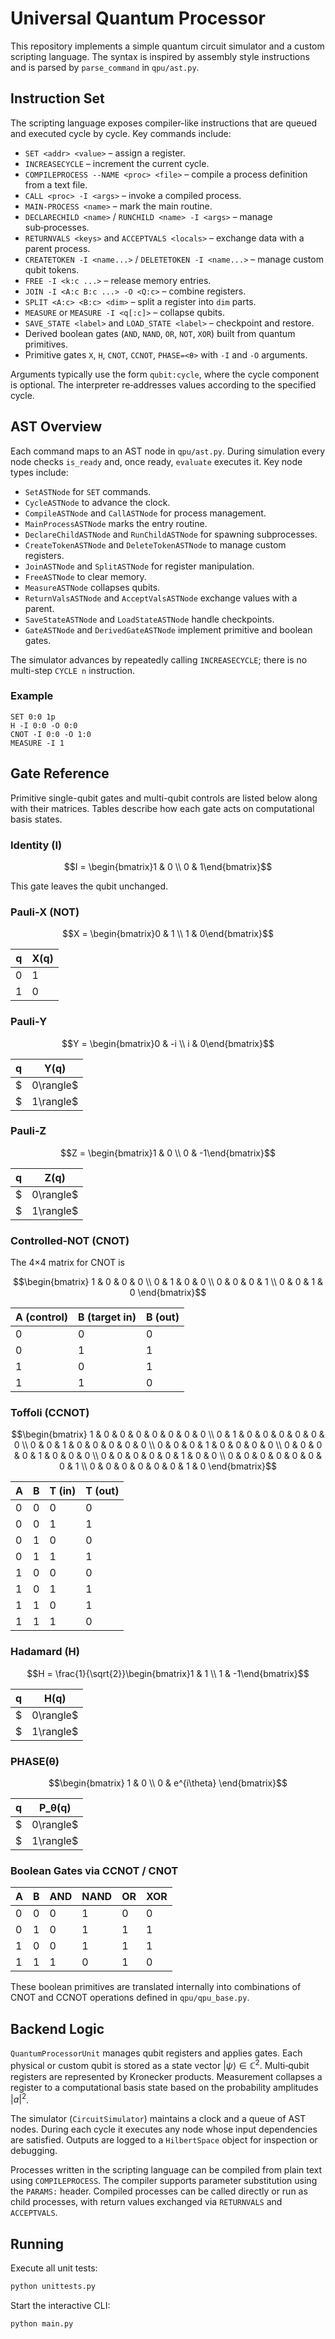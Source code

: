 # Universal Quantum Processor

This repository implements a simple quantum circuit simulator and a custom scripting language.  The syntax is inspired by assembly style instructions and is parsed by `parse_command` in `qpu/ast.py`.


## Instruction Set

The scripting language exposes compiler-like instructions that are queued and executed cycle by cycle. Key commands include:

- `SET <addr> <value>` – assign a register.
- `INCREASECYCLE` – increment the current cycle.
- `COMPILEPROCESS --NAME <proc> <file>` – compile a process definition from a text file.
- `CALL <proc> -I <args>` – invoke a compiled process.
- `MAIN-PROCESS <name>` – mark the main routine.
- `DECLARECHILD <name>` / `RUNCHILD <name> -I <args>` – manage sub‑processes.
- `RETURNVALS <keys>` and `ACCEPTVALS <locals>` – exchange data with a parent process.
- `CREATETOKEN -I <name...>` / `DELETETOKEN -I <name...>` – manage custom qubit tokens.
- `FREE -I <k:c ...>` – release memory entries.
- `JOIN -I <A:c B:c ...> -O <Q:c>` – combine registers.
- `SPLIT <A:c> <B:c> <dim>` – split a register into `dim` parts.
- `MEASURE` or `MEASURE -I <q[:c]>` – collapse qubits.
- `SAVE_STATE <label>` and `LOAD_STATE <label>` – checkpoint and restore.
- Derived boolean gates (`AND`, `NAND`, `OR`, `NOT`, `XOR`) built from quantum primitives.
- Primitive gates `X`, `H`, `CNOT`, `CCNOT`, `PHASE=<θ>` with `-I` and `-O` arguments.


Arguments typically use the form `qubit:cycle`, where the cycle component is optional. The interpreter re‑addresses values according to the specified cycle.

## AST Overview

Each command maps to an AST node in `qpu/ast.py`. During simulation every node checks `is_ready` and, once ready, `evaluate` executes it. Key node types include:

- `SetASTNode` for `SET` commands.
- `CycleASTNode` to advance the clock.
- `CompileASTNode` and `CallASTNode` for process management.
- `MainProcessASTNode` marks the entry routine.
- `DeclareChildASTNode` and `RunChildASTNode` for spawning subprocesses.
- `CreateTokenASTNode` and `DeleteTokenASTNode` to manage custom registers.
- `JoinASTNode` and `SplitASTNode` for register manipulation.
- `FreeASTNode` to clear memory.
- `MeasureASTNode` collapses qubits.
- `ReturnValsASTNode` and `AcceptValsASTNode` exchange values with a parent.
- `SaveStateASTNode` and `LoadStateASTNode` handle checkpoints.
- `GateASTNode` and `DerivedGateASTNode` implement primitive and boolean gates.

The simulator advances by repeatedly calling `INCREASECYCLE`; there is no multi-step `CYCLE n` instruction.

### Example

```
SET 0:0 1p
H -I 0:0 -O 0:0
CNOT -I 0:0 -O 1:0
MEASURE -I 1
```

## Gate Reference

Primitive single-qubit gates and multi-qubit controls are listed below along with their matrices.  Tables describe how each gate acts on computational basis states.

### Identity (I)

```math
I = \begin{bmatrix}1 & 0 \\ 0 & 1\end{bmatrix}
```

This gate leaves the qubit unchanged.

### Pauli‑X (NOT)

```math
X = \begin{bmatrix}0 & 1 \\ 1 & 0\end{bmatrix}
```

| q | X(q) |
|---|------|
| 0 | 1 |
| 1 | 0 |

### Pauli‑Y

```math
Y = \begin{bmatrix}0 & -i \\ i & 0\end{bmatrix}
```

| q | Y(q) |
|---|------|
| $|0\rangle$ | $i|1\rangle$ |
| $|1\rangle$ | $-i|0\rangle$ |

### Pauli‑Z

```math
Z = \begin{bmatrix}1 & 0 \\ 0 & -1\end{bmatrix}
```

| q | Z(q) |
|---|------|
| $|0\rangle$ | $|0\rangle$ |
| $|1\rangle$ | $-|1\rangle$ |

### Controlled‑NOT (CNOT)

The 4×4 matrix for CNOT is

```math
\begin{bmatrix}
1 & 0 & 0 & 0 \\
0 & 1 & 0 & 0 \\
0 & 0 & 0 & 1 \\
0 & 0 & 1 & 0
\end{bmatrix}
```

| A (control) | B (target in) | B (out) |
|---|---|---|
| 0 | 0 | 0 |
| 0 | 1 | 1 |
| 1 | 0 | 1 |
| 1 | 1 | 0 |

### Toffoli (CCNOT)

```math
\begin{bmatrix}
1 & 0 & 0 & 0 & 0 & 0 & 0 & 0 \\
0 & 1 & 0 & 0 & 0 & 0 & 0 & 0 \\
0 & 0 & 1 & 0 & 0 & 0 & 0 & 0 \\
0 & 0 & 0 & 1 & 0 & 0 & 0 & 0 \\
0 & 0 & 0 & 0 & 1 & 0 & 0 & 0 \\
0 & 0 & 0 & 0 & 0 & 1 & 0 & 0 \\
0 & 0 & 0 & 0 & 0 & 0 & 0 & 1 \\
0 & 0 & 0 & 0 & 0 & 0 & 1 & 0
\end{bmatrix}
```

| A | B | T (in) | T (out) |
|---|---|---|---|
| 0 | 0 | 0 | 0 |
| 0 | 0 | 1 | 1 |
| 0 | 1 | 0 | 0 |
| 0 | 1 | 1 | 1 |
| 1 | 0 | 0 | 0 |
| 1 | 0 | 1 | 1 |
| 1 | 1 | 0 | 1 |
| 1 | 1 | 1 | 0 |

### Hadamard (H)

```math
H = \frac{1}{\sqrt{2}}\begin{bmatrix}1 & 1 \\ 1 & -1\end{bmatrix}
```

| q | H(q) |
|---|---|
| $|0\rangle$ | $(|0\rangle + |1\rangle)/\sqrt{2}$ |
| $|1\rangle$ | $(|0\rangle - |1\rangle)/\sqrt{2}$ |

### PHASE(θ)

```math
\begin{bmatrix}
1 & 0 \\
0 & e^{i\theta}
\end{bmatrix}
```

| q | P\_θ(q) |
|---|---|
| $|0\rangle$ | $|0\rangle$ |
| $|1\rangle$ | $e^{i\theta}|1\rangle$ |

### Boolean Gates via CCNOT / CNOT

| A | B | AND | NAND | OR | XOR |
|---|---|-----|------|----|-----|
| 0 | 0 | 0   | 1    | 0  | 0   |
| 0 | 1 | 0   | 1    | 1  | 1   |
| 1 | 0 | 0   | 1    | 1  | 1   |
| 1 | 1 | 1   | 0    | 1  | 0   |

These boolean primitives are translated internally into combinations of CNOT and CCNOT operations defined in `qpu/qpu_base.py`.

## Backend Logic

`QuantumProcessorUnit` manages qubit registers and applies gates.  Each physical or custom qubit is stored as a state vector $|\psi\rangle \in \mathbb{C}^2$.  Multi‑qubit registers are represented by Kronecker products.  Measurement collapses a register to a computational basis state based on the probability amplitudes $|a|^2$.

The simulator (`CircuitSimulator`) maintains a clock and a queue of AST nodes.  During each cycle it executes any node whose input dependencies are satisfied.  Outputs are logged to a `HilbertSpace` object for inspection or debugging.

Processes written in the scripting language can be compiled from plain text using `COMPILEPROCESS`.  The compiler supports parameter substitution using the `PARAMS:` header.  Compiled processes can be called directly or run as child processes, with return values exchanged via `RETURNVALS` and `ACCEPTVALS`.

## Running

Execute all unit tests:

```bash
python unittests.py
```

Start the interactive CLI:

```bash
python main.py
```

